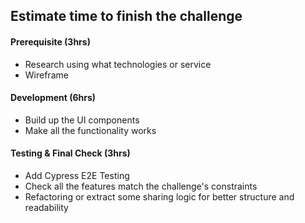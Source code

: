 ## Estimate time to finish the challenge

#### Prerequisite (3hrs)

- Research using what technologies or service
- Wireframe

#### Development (6hrs)

- Build up the UI components
- Make all the functionality works

#### Testing & Final Check (3hrs)

- Add Cypress E2E Testing
- Check all the features match the challenge's constraints
- Refactoring or extract some sharing logic for better structure and readability

